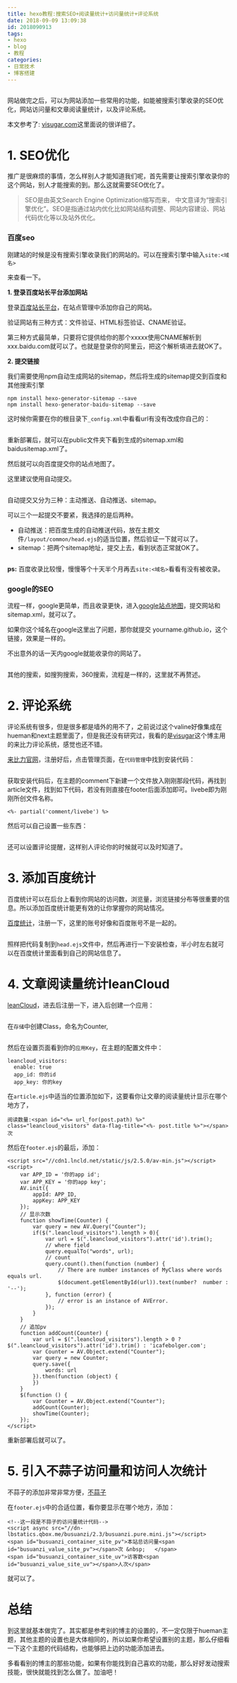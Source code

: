 ```yaml
---
title: hexo教程:搜索SEO+阅读量统计+访问量统计+评论系统
date: 2018-09-09 13:09:38
id: 2018090913
tags:
- hexo
- blog
- 教程
categories:
- 日常技术
- 博客搭建
---
```


![]()



网站做完之后，可以为网站添加一些常用的功能，如能被搜索引擎收录的SEO优化，网站访问量和文章阅读量统计，以及评论系统。

<!--more-->

本文参考了: [visugar.com](http://visugar.com/2017/08/01/20170801HexoPlugins/)这里面说的很详细了。

# 1. SEO优化 

推广是很麻烦的事情，怎么样别人才能知道我们呢，首先需要让搜索引擎收录你的这个网站，别人才能搜索的到。那么这就需要SEO优化了。

> SEO是由英文Search Engine Optimization缩写而来， 中文意译为“搜索引擎优化”。SEO是指通过站内优化比如网站结构调整、网站内容建设、网站代码优化等以及站外优化。
>
> 

### 百度seo

刚建站的时候是没有搜索引擎收录我们的网站的。可以在搜索引擎中输入`site:<域名>`

来查看一下。



**1. 登录百度站长平台添加网站**

登录[百度站长平台](https://ziyuan.baidu.com/linksubmit/index?)，在站点管理中添加你自己的网站。

验证网站有三种方式：文件验证、HTML标签验证、CNAME验证。

第三种方式最简单，只要将它提供给你的那个xxxxx使用CNAME解析到xxx.baidu.com就可以了。也就是登录你的阿里云，把这个解析填进去就OK了。

**2. 提交链接**

我们需要使用npm自动生成网站的sitemap，然后将生成的sitemap提交到百度和其他搜索引擎

```
npm install hexo-generator-sitemap --save     
npm install hexo-generator-baidu-sitemap --save
```

这时候你需要在你的根目录下`_config.xml`中看看url有没有改成你自己的：

![]()



重新部署后，就可以在public文件夹下看到生成的sitemap.xml和baidusitemap.xml了。

然后就可以向百度提交你的站点地图了。

这里建议使用自动提交。

![]()

自动提交又分为三种：主动推送、自动推送、sitemap。

可以三个一起提交不要紧，我选择的是后两种。

- 自动推送：把百度生成的自动推送代码，放在主题文件`/layout/common/head.ejs`的适当位置，然后验证一下就可以了。
- sitemap：把两个sitemap地址，提交上去，看到状态正常就OK了。

![]()



**ps:** 百度收录比较慢，慢慢等个十天半个月再去`site:<域名>`看看有没有被收录。



### google的SEO



流程一样，google更简单，而且收录更快，进入[google站点地图](https://search.google.com/search-console/sitemaps?resource_id=http://fangzh.top/&hl=zh-CN)，提交网站和sitemap.xml，就可以了。

如果你这个域名在google这里出了问题，那你就提交 yourname.github.io，这个链接，效果是一样的。

不出意外的话一天内google就能收录你的网站了。

![]()



其他的搜索，如搜狗搜索，360搜索，流程是一样的，这里就不再赘述。



# 2. 评论系统



评论系统有很多，但是很多都是墙外的用不了，之前说过这个valine好像集成在hueman和next主题里面了，但是我还没有研究过，我看的是[visugar](http://visugar.com/2017/08/01/20170801HexoPlugins/)这个博主用的来比力评论系统，感觉也还不错。



[来比力官网](https://livere.com/)，注册好后，点击管理页面，在`代码管理`中找到安装代码：

![]()



获取安装代码后，在主题的comment下新建一个文件放入刚刚那段代码，再找到article文件，找到如下代码，若没有则直接在footer后面添加即可。livebe即为刚刚所创文件名称。

```
<%- partial('comment/livebe') %>
```



然后可以自己设置一些东西：

![]()

还可以设置评论提醒，这样别人评论你的时候就可以及时知道了。



# 3. 添加百度统计



百度统计可以在后台上看到你网站的访问数，浏览量，浏览链接分布等很重要的信息。所以添加百度统计能更有效的让你掌握你的网站情况。

[百度统计](https://tongji.baidu.com)，注册一下，这里的账号好像和百度账号不是一起的。



![]()

照样把代码复制到`head.ejs`文件中，然后再进行一下安装检查，半小时左右就可以在百度统计里面看到自己的网站信息了。



# 4. 文章阅读量统计leanCloud



[leanCloud](https://leancloud.cn/)，进去后注册一下，进入后创建一个应用：

![]()

在`存储`中创建Class，命名为Counter,

![]()



然后在设置页面看到你的`应用Key`，在主题的配置文件中：

```
leancloud_visitors:
  enable: true
  app_id: 你的id
  app_key: 你的key
```



在`article.ejs`中适当的位置添加如下，这要看你让文章的阅读量统计显示在哪个地方了，

```
阅读数量:<span id="<%= url_for(post.path) %>" class="leancloud_visitors" data-flag-title="<%- post.title %>"></span>次
```



然后在`footer.ejs`的最后，添加：

```
<script src="//cdn1.lncld.net/static/js/2.5.0/av-min.js"></script>
<script>
    var APP_ID = '你的app id';
    var APP_KEY = '你的app key';
    AV.init({
        appId: APP_ID,
        appKey: APP_KEY
    });
    // 显示次数
    function showTime(Counter) {
        var query = new AV.Query("Counter");
        if($(".leancloud_visitors").length > 0){
            var url = $(".leancloud_visitors").attr('id').trim();
            // where field
            query.equalTo("words", url);
            // count
            query.count().then(function (number) {
                // There are number instances of MyClass where words equals url.
                $(document.getElementById(url)).text(number?  number : '--');
            }, function (error) {
                // error is an instance of AVError.
            });
        }
    }
    // 追加pv
    function addCount(Counter) {
        var url = $(".leancloud_visitors").length > 0 ? $(".leancloud_visitors").attr('id').trim() : 'icafebolger.com';
        var Counter = AV.Object.extend("Counter");
        var query = new Counter;
        query.save({
            words: url
        }).then(function (object) {
        })
    }
    $(function () {
        var Counter = AV.Object.extend("Counter");
        addCount(Counter);
        showTime(Counter);
    });
</script>
```



重新部署后就可以了。



# 5. 引入不蒜子访问量和访问人次统计

不蒜子的添加非常非常方便，[不蒜子](http://busuanzi.ibruce.info/)

在`footer.ejs`中的合适位置，看你要显示在哪个地方，添加：

```
<!--这一段是不蒜子的访问量统计代码-->
<script async src="//dn-lbstatics.qbox.me/busuanzi/2.3/busuanzi.pure.mini.js"></script>
<span id="busuanzi_container_site_pv">本站总访问量<span id="busuanzi_value_site_pv"></span>次 &nbsp;   </span>
<span id="busuanzi_container_site_uv">访客数<span id="busuanzi_value_site_uv"></span>人次</span>
```

就可以了。



# 总结

到这里就基本做完了。其实都是参考别的博主的设置的，不一定仅限于hueman主题，其他主题的设置也是大体相同的，所以如果你希望设置别的主题，那么仔细看一下这个主题的代码结构，也能够把上边的功能添加进去。



多看看别的博主的那些功能，如果有你能找到自己喜欢的功能，那么好好发动搜索技能，很快就能找到怎么做了。加油吧！
